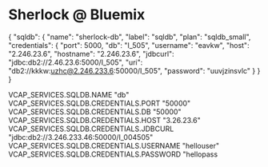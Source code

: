 
# Sherlock @ Bluemix




{
  "sqldb": {
    "name": "sherlock-db",
    "label": "sqldb",
    "plan": "sqldb_small",
    "credentials": {
      "port": 5000,
      "db": "I_505",
      "username": "eavkw",
      "host": "2.246.23.6",
      "hostname": "2.246.23.6",
      "jdbcurl": "jdbc:db2://2.46.23.6:5000/I_505",
      "uri": "db2://kkkw:uzhc@2.246.233.6:50000/I_505",
      "password": "uuvjzinsvlc"
    }
  }
}

VCAP_SERVICES.SQLDB.NAME                  "db"
VCAP_SERVICES.SQLDB.CREDENTIALS.PORT      "50000"
VCAP_SERVICES.SQLDB.CREDENTIALS.DB        "50000"
VCAP_SERVICES.SQLDB.CREDENTIALS.HOST      "3.26.23.6"
VCAP_SERVICES.SQLDB.CREDENTIALS.JDBCURL   "jdbc:db2://3.246.233.46:50000/I_004505"
VCAP_SERVICES.SQLDB.CREDENTIALS.USERNAME  "hellouser"
VCAP_SERVICES.SQLDB.CREDENTIALS.PASSWORD  "hellopass

